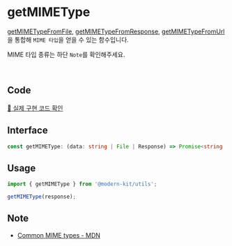 # getMIMEType

[getMIMETypeFromFile](https://modern-agile-team.github.io/modern-kit/docs/utils/file/getMIMETypeFromFile), [getMIMETypeFromResponse](https://modern-agile-team.github.io/modern-kit/docs/utils/file/getMIMETypeFromResponse), [getMIMETypeFromUrl](https://modern-agile-team.github.io/modern-kit/docs/utils/file/getMIMETypeFromUrl) 을 통합해 `MIME 타입`을 얻을 수 있는 함수입니다.

MIME 타입 종류는 하단 `Note`를 확인해주세요.

<br />

## Code
[🔗 실제 구현 코드 확인](https://github.com/modern-agile-team/modern-kit/blob/main/packages/utils/src/file/getMIMEType/index.ts)

## Interface
```ts title="typescript"
const getMIMEType: (data: string | File | Response) => Promise<string | undefined>
```

## Usage
```ts title="typescript"
import { getMIMEType } from '@modern-kit/utils';

getMIMEType(response);
```

## Note
- [Common MIME types - MDN](https://developer.mozilla.org/en-US/docs/Web/HTTP/Basics_of_HTTP/MIME_types/Common_types)
